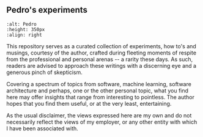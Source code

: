 ## Pedro's experiments

```{image} images/pedro-business.jpg
:alt: Pedro
:height: 350px
:align: right
```

This repository serves as a curated collection of experiments, how to's and musings, courtesy of the author, crafted during fleeting moments of respite from the professional and personal arenas -- a rarity these days. As such, readers are advised to approach these writings with a discerning eye and a generous pinch of skepticism.

Covering a spectrum of topics from software, machine learning, software architecture and perhaps, one or the other personal topic, what you find here may offer insights that range from interesting to pointless. The author hopes that you find them useful, or at the very least, entertaining.

As the usual disclaimer, the views expressed here are my own and do not necessarily reflect the views of my employer, or any other entity with which I have been associated with.
